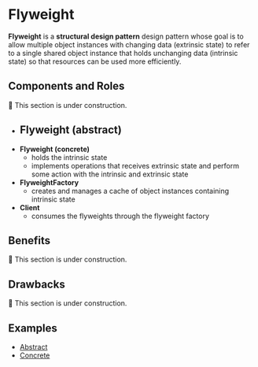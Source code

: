 # Flyweight

**Flyweight** is a **structural design pattern** design pattern whose goal is to allow multiple object instances with
changing data (extrinsic state) to refer to a single shared object instance that holds unchanging data (intrinsic state)
so that resources can be used more efficiently.

## Components and Roles

:construction: This section is under construction.

- **Flyweight (abstract)**
  -
- **Flyweight (concrete)**
  - holds the intrinsic state
  - implements operations that receives extrinsic state and perform some action with the intrinsic and extrinsic state
- **FlyweightFactory**
  - creates and manages a cache of object instances containing intrinsic state
- **Client**
  - consumes the flyweights through the flyweight factory

## Benefits

:construction: This section is under construction.

## Drawbacks

:construction: This section is under construction.

## Examples

- [Abstract][1]
- [Concrete][2]

[1]: ./001_abstract/
[2]: ./002_concrete/